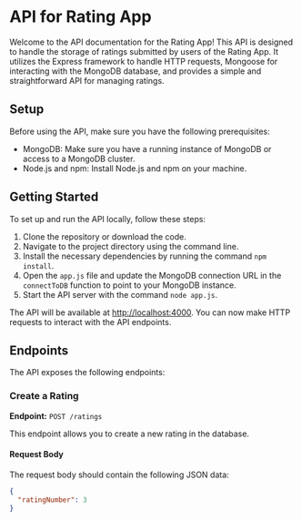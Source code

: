 # API for Rating App

Welcome to the API documentation for the Rating App! This API is designed to handle the storage of ratings submitted by users of the Rating App. It utilizes the Express framework to handle HTTP requests, Mongoose for interacting with the MongoDB database, and provides a simple and straightforward API for managing ratings.

## Setup

Before using the API, make sure you have the following prerequisites:

- MongoDB: Make sure you have a running instance of MongoDB or access to a MongoDB cluster.
- Node.js and npm: Install Node.js and npm on your machine.

## Getting Started

To set up and run the API locally, follow these steps:

1. Clone the repository or download the code.
2. Navigate to the project directory using the command line.
3. Install the necessary dependencies by running the command `npm install`.
4. Open the `app.js` file and update the MongoDB connection URL in the `connectToDB` function to point to your MongoDB instance.
5. Start the API server with the command `node app.js`.

The API will be available at [http://localhost:4000](http://localhost:4000). You can now make HTTP requests to interact with the API endpoints.

## Endpoints

The API exposes the following endpoints:

### Create a Rating

**Endpoint:** `POST /ratings`

This endpoint allows you to create a new rating in the database.

#### Request Body

The request body should contain the following JSON data:

```json
{
  "ratingNumber": 3
}
```
